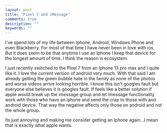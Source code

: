 ```yaml
---
layout: post
title: "Pixel 7 and iMessage"
comments: true
description: ""
keywords: ""
---
```


I've spend lots of my life between Iphone, Android, Windows Phone and even Blackberry. For most of that time I have never been in love with ios. But it does seem to be that anytime I use an Iphone I keep that device for the longest amount of time. I think the reason is ecosystem. 

I just recently switched to the Pixel 7 from an Iphone 13 pro max and I quite like it. I love the current version of android very much. With that said I am already getting the green bubble hate in the family as none of the photos and worse videos arrive looking horrible. I know this isn't googles fault but everyone else believes it is googles fault. If feels like a better solution if apple would break up the imessage group and let imessage functionality work with those who have an iphone and send the crap to those with and android device. That way the negative affects only those on android and not the whole group. 

Its just annoying and making me consider getting an iphone again...I mean that is exactly what apple wants. 
